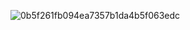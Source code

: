 ![0b5f261fb094ea7357b1da4b5f063edc](https://github.com/user-attachments/assets/2b18f5f1-d32a-4240-9509-62989c95e3e9)
